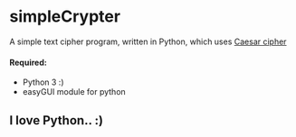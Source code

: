 # simpleCrypter
A simple text cipher program, written in Python, which uses [Caesar cipher](https://en.wikipedia.org/wiki/Caesar_cipher)

#### Required:
* Python 3 :)
* easyGUI module for python

## I love Python.. :)
